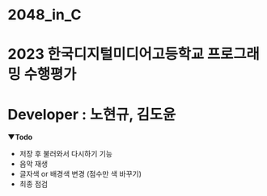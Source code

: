 # 2048_in_C
# 2023 한국디지털미디어고등학교 프로그래밍 수행평가
# Developer : 노현규, 김도윤

**▼Todo**
- 저장 후 불러와서 다시하기 기능
- 음악 재생
- 글자색 or 배경색 변경 (점수만 색 바꾸기)
- 최종 점검
